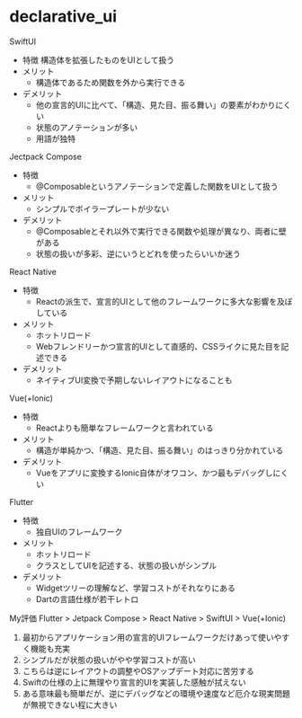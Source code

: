 # declarative_ui

SwiftUI
- 特徴
    構造体を拡張したものをUIとして扱う
- メリット
    - 構造体であるため関数を外から実行できる
- デメリット
    - 他の宣言的UIに比べて、「構造、見た目、振る舞い」の要素がわかりにくい
    - 状態のアノテーションが多い
    - 用語が独特

Jectpack Compose
- 特徴
    - @Composableというアノテーションで定義した関数をUIとして扱う
- メリット
    - シンプルでボイラープレートが少ない
- デメリット
    - @Composableとそれ以外で実行できる関数や処理が異なり、両者に壁がある
    - 状態の扱いが多彩、逆にいうとどれを使ったらいいか迷う

React Native
- 特徴
    - Reactの派生で、宣言的UIとして他のフレームワークに多大な影響を及ぼしている
- メリット
    - ホットリロード
    - Webフレンドリーかつ宣言的UIとして直感的、CSSライクに見た目を記述できる
- デメリット
    - ネイティブUI変換で予期しないレイアウトになることも

Vue(+Ionic)
- 特徴
    - Reactよりも簡単なフレームワークと言われている
- メリット
    - 構造が単純かつ、「構造、見た目、振る舞い」のはっきり分かれている
- デメリット
    - Vueをアプリに変換するIonic自体がオワコン、かつ最もデバッグしにくい

Flutter
- 特徴
    - 独自UIのフレームワーク
- メリット
    - ホットリロード
    - クラスとしてUIを記述する、状態の扱いがシンプル
- デメリット
    - Widgetツリーの理解など、学習コストがそれなりにある
    - Dartの言語仕様が若干レトロ

My評価
Flutter > Jetpack Compose > React Native > SwiftUI > Vue(+Ionic)

1. 最初からアプリケーション用の宣言的UIフレームワークだけあって使いやすく機能も充実
2. シンプルだが状態の扱いがやや学習コストが高い
3. こちらは逆にレイアウトの調整やOSアップデート対応に苦労する
4. Swiftの仕様の上に無理やり宣言的UIを実装した感触が拭えない
5. ある意味最も簡単だが、逆にデバッグなどの環境や速度など厄介な現実問題が無視できない程に大きい
